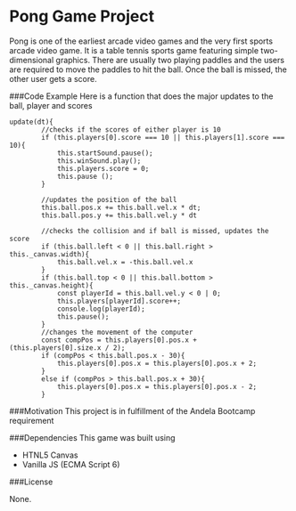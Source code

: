 # Pong Game Project

Pong is one of the earliest arcade video games and the very first sports arcade video game. It is a table tennis sports game featuring simple two-dimensional graphics. There are usually two playing paddles and the users are required to move the paddles to hit the ball.
Once the ball is missed, the other user gets a score.

###Code Example
Here is a function that does the major updates to the ball, player and scores
```
update(dt){
        //checks if the scores of either player is 10
        if (this.players[0].score === 10 || this.players[1].score === 10){
            this.startSound.pause();
            this.winSound.play();
            this.players.score = 0;
            this.pause ();
        }

        //updates the position of the ball    
        this.ball.pos.x += this.ball.vel.x * dt;
        this.ball.pos.y += this.ball.vel.y * dt

        //checks the collision and if ball is missed, updates the score    
        if (this.ball.left < 0 || this.ball.right > this._canvas.width){
            this.ball.vel.x = -this.ball.vel.x
        }
        if (this.ball.top < 0 || this.ball.bottom > this._canvas.height){
            const playerId = this.ball.vel.y < 0 | 0;
            this.players[playerId].score++;
            console.log(playerId);
            this.pause();
        }
        //changes the movement of the computer
        const compPos = this.players[0].pos.x + (this.players[0].size.x / 2);
        if (compPos < this.ball.pos.x - 30){
            this.players[0].pos.x = this.players[0].pos.x + 2;
        } 
        else if (compPos > this.ball.pos.x + 30){
            this.players[0].pos.x = this.players[0].pos.x - 2;
        } 
```   

###Motivation
This project is in fulfillment of the Andela Bootcamp requirement

###Dependencies
This game was built using
* HTNL5 Canvas
* Vanilla JS (ECMA Script 6)

###License

None.
